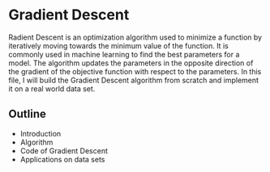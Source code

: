 # Gradient Descent

Radient Descent is an optimization algorithm used to minimize a function by iteratively moving towards the minimum value of the function. It is commonly used in machine learning to find the best parameters for a model. The algorithm updates the parameters in the opposite direction of the gradient of the objective function with respect to the parameters. In this file, I will build the Gradient Descent algorithm from scratch and implement it on a real world data set.

## Outline

* Introduction
* Algorithm
* Code of Gradient Descent
* Applications on data sets



